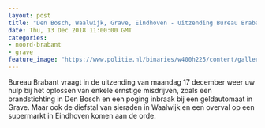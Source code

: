 ```yaml
---
layout: post
title: "Den Bosch, Waalwijk, Grave, Eindhoven - Uitzending Bureau Brabant maandag 17 december"
date: Thu, 13 Dec 2018 11:00:00 GMT
categories: 
- noord-brabant 
- grave 
feature_image: "https://www.politie.nl/binaries/w400h225/content/gallery/politie/nieuws/2018/november/09-ob/brandstichting-wsv-pettelaer.jpg"
---
```


Bureau Brabant vraagt in de uitzending van maandag 17 december weer uw hulp bij het oplossen van enkele ernstige misdrijven, zoals een brandstichting in Den Bosch en een poging inbraak bij een geldautomaat in Grave. Maar ook de diefstal van sieraden in Waalwijk en een overval op een supermarkt in Eindhoven komen aan de orde.
